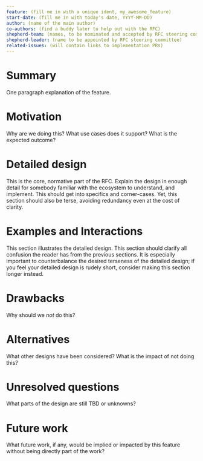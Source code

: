 ```yaml
---
feature: (fill me in with a unique ident, my_awesome_feature)
start-date: (fill me in with today's date, YYYY-MM-DD)
author: (name of the main author)
co-authors: (find a buddy later to help out with the RFC)
shepherd-team: (names, to be nominated and accepted by RFC steering committee)
shepherd-leader: (name to be appointed by RFC steering committee)
related-issues: (will contain links to implementation PRs)
---
```


# Summary
[summary]: #summary

One paragraph explanation of the feature.

# Motivation
[motivation]: #motivation

Why are we doing this? What use cases does it support? What is the expected outcome?

# Detailed design
[design]: #detailed-design

This is the core, normative part of the RFC.
Explain the design in enough detail for somebody familiar with the ecosystem to understand, and implement.
This should get into specifics and corner-cases.
Yet, this section should also be terse, avoiding redundancy even at the cost of clarity.

# Examples and Interactions
[examples-and-interactions]: #examples-and-interactions

This section illustrates the detailed design.
This section should clarify all confusion the reader has from the previous sections.
It is especially important to counterbalance the desired terseness of the detailed design;
if you feel your detailed design is rudely short, consider making this section longer instead.

# Drawbacks
[drawbacks]: #drawbacks

Why should we *not* do this?

# Alternatives
[alternatives]: #alternatives

What other designs have been considered? What is the impact of not doing this?

# Unresolved questions
[unresolved]: #unresolved-questions

What parts of the design are still TBD or unknowns?

# Future work
[future]: #future-work

What future work, if any, would be implied or impacted by this feature without being directly part of the work?
